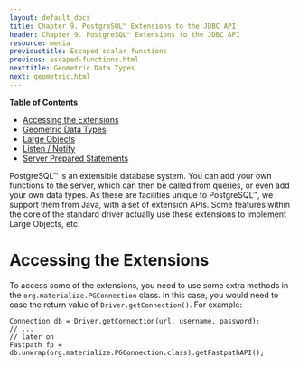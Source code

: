 ```yaml
---
layout: default_docs
title: Chapter 9. PostgreSQL™ Extensions to the JDBC API
header: Chapter 9. PostgreSQL™ Extensions to the JDBC API
resource: media
previoustitle: Escaped scalar functions
previous: escaped-functions.html
nexttitle: Geometric Data Types
next: geometric.html
---
```


**Table of Contents**

* [Accessing the Extensions](ext.html#extensions)
* [Geometric Data Types](geometric.html)
* [Large Objects](largeobjects.html)
* [Listen / Notify](listennotify.html)
* [Server Prepared Statements](server-prepare.html)

PostgreSQL™ is an extensible database system. You can add your own functions to
the server, which can then be called from queries, or even add your own data types.
As these are facilities unique to PostgreSQL™, we support them from Java, with a
set of extension APIs. Some features within the core of the standard driver
actually use these extensions to implement Large Objects, etc.

<a name="extensions"></a>
# Accessing the Extensions

To access some of the extensions, you need to use some extra methods in the
`org.materialize.PGConnection` class. In this case, you would need to case the
return value of `Driver.getConnection()`. For example:

`Connection db = Driver.getConnection(url, username, password);`  
`// ...`  
`// later on`  
`Fastpath fp = db.unwrap(org.materialize.PGConnection.class).getFastpathAPI();`
